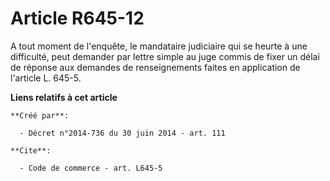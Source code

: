 # Article R645-12

A tout moment de l'enquête, le mandataire judiciaire qui se heurte à une difficulté, peut demander par lettre simple au juge
commis de fixer un délai de réponse aux demandes de renseignements faites en application de l'article L. 645-5.

**Liens relatifs à cet article**

	**Créé par**:

	  - Décret n°2014-736 du 30 juin 2014 - art. 111

	**Cite**:

	  - Code de commerce - art. L645-5
